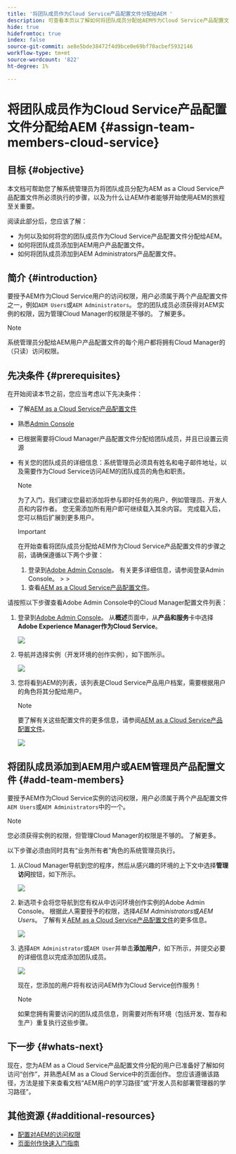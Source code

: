 ```yaml
---
title: '将团队成员作为Cloud Service产品配置文件分配给AEM '
description: 可查看本页以了解如何将团队成员分配给AEM作为Cloud Service产品配置文件
hide: true
hidefromtoc: true
index: false
source-git-commit: ae8e5bde38472f4d9bce0e69bf70acbef5932146
workflow-type: tm+mt
source-wordcount: '822'
ht-degree: 1%

---
```



# 将团队成员作为Cloud Service产品配置文件分配给AEM {#assign-team-members-cloud-service}

## 目标 {#objective}

本文档可帮助您了解系统管理员为将团队成员分配为AEM as a Cloud Service产品配置文件所必须执行的步骤，以及为什么让AEM作者能够开始使用AEM的旅程至关重要。

阅读此部分后，您应该了解：

* 为何以及如何将您的团队成员作为Cloud Service产品配置文件分配给AEM。
* 如何将团队成员添加到AEM用户产品配置文件。
* 如何将团队成员添加到AEM Administrators产品配置文件。


## 简介 {#introduction}

要授予AEM作为Cloud Service用户的访问权限，用户必须属于两个产品配置文件之一，例如`AEM Users`或`AEM Administrators`。 您的团队成员必须获得对AEM实例的权限，因为管理Cloud Manager的权限是不够的。 了解更多。

>[!NOTE]
>系统管理员分配给AEM用户产品配置文件的每个用户都将拥有Cloud Manager的（只读）访问权限。

## 先决条件 {#prerequisites}

在开始阅读本节之前，您应当考虑以下先决条件：

* 了解[AEM as a Cloud Service产品配置文件](https://experienceleague.adobe.com/docs/experience-manager-cloud-service/onboarding/onboarding-concepts/aem-cs-team-product-profiles.html?lang=en#aem-product-profiles)
* 熟悉[Admin Console](https://experienceleague.adobe.com/docs/experience-manager-cloud-service/onboarding/onboarding-concepts/admin-console.html?lang=en)
* 已根据需要将Cloud Manager产品配置文件分配给团队成员，并且已设置云资源
* 有关您的团队成员的详细信息：系统管理员必须具有姓名和电子邮件地址，以及需要作为Cloud Service访问AEM的团队成员的角色和职责。

   >[!NOTE]
   >为了入门，我们建议您最初添加将参与即时任务的用户，例如管理员、开发人员和内容作者。 您无需添加所有用户即可继续载入其余内容。 完成载入后，您可以稍后扩展到更多用户。


   >[!IMPORTANT]
   >在开始查看将团队成员分配给AEM作为Cloud Service产品配置文件的步骤之前，请确保遵循以下两个步骤：
   >
   >1. 登录到[Adobe Admin Console](https://experienceleague.adobe.com/docs/experience-manager-cloud-service/onboarding/onboarding-concepts/admin-console.html?lang=en)。 有关更多详细信息，请参阅登录Admin Console。
      >
      >
   1. 查看[AEM as a Cloud Service产品配置文件](https://experienceleague.adobe.com/docs/experience-manager-cloud-service/onboarding/onboarding-concepts/aem-cs-team-product-profiles.html?lang=en#aem-product-profiles)。


请按照以下步骤查看Adobe Admin Console中的Cloud Manager配置文件列表：

1. 登录到[Adobe Admin Console](https://adminconsole.adobe.com/)。 从&#x200B;**概述**&#x200B;页面中，从&#x200B;**产品和服务**&#x200B;卡中选择&#x200B;**Adobe Experience Manager作为Cloud Service**。

   ![](/help/onboarding/onboarding-journey/assets/assign-team1.png)

1. 导航并选择实例（开发环境的创作实例），如下图所示。

   ![](/help/onboarding/onboarding-journey/assets/cloud-profiles-1.png)


1. 您将看到AEM的列表，该列表是Cloud Service产品用户档案，需要根据用户的角色将其分配给用户。

   >[!NOTE]
   >要了解有关这些配置文件的更多信息，请参阅[AEM as a Cloud Service产品配置文件](https://experienceleague.adobe.com/docs/experience-manager-cloud-service/onboarding/onboarding-concepts/aem-cs-team-product-profiles.html?lang=en#aem-product-profiles)。

   ![](/help/onboarding/onboarding-journey/assets/cloud-profiles-2.png)


## 将团队成员添加到AEM用户或AEM管理员产品配置文件 {#add-team-members}

要授予AEM作为Cloud Service实例的访问权限，用户必须属于两个产品配置文件`AEM Users`或`AEM Administrators`中的一个。

>[!NOTE]
>您必须获得实例的权限，但管理Cloud Manager的权限是不够的。 了解更多。

以下步骤必须由同时具有“业务所有者”角色的系统管理员执行。

1. 从Cloud Manager导航到您的程序，然后从感兴趣的环境的上下文中选择&#x200B;**管理访问**&#x200B;按钮，如下所示。

   ![](/help/onboarding/onboarding-journey/assets/add-team1.png)

1. 新选项卡会将您导航到您有权从中访问环境创作实例的Adobe Admin Console。 根据此人需要授予的权限，选择&#x200B;*AEM Administrators*&#x200B;或&#x200B;*AEM Users*。 了解有关[AEM as a Cloud Service产品配置文件](https://experienceleague.adobe.com/docs/experience-manager-cloud-service/onboarding/onboarding-concepts/aem-cs-team-product-profiles.html?lang=en#aem-product-profiles)的更多信息。

   ![](/help/onboarding/onboarding-journey/assets/add-team2.png)

1. 选择`AEM Administrator`或`AEM User`并单击&#x200B;**添加用户**，如下所示，并提交必要的详细信息以完成添加团队成员。

   ![](/help/onboarding/onboarding-journey/assets/add-team3.png)

   现在，您添加的用户将有权访问AEM作为Cloud Service创作服务！

   >[!NOTE]
   >如果您拥有需要访问的团队成员信息，则需要对所有环境（包括开发、暂存和生产）重复执行这些步骤。


## 下一步 {#whats-next}

现在，您为AEM as a Cloud Service产品配置文件分配的用户已准备好了解如何访问“创作”，并熟悉AEM as a Cloud Service中的页面创作。 您应该遵循该路径，方法是接下来查看文档“AEM用户的学习路径”或“开发人员和部署管理器的学习路径”。

## 其他资源 {#additional-resources}

* [配置对AEM的访问权限](https://experienceleague.adobe.com/docs/experience-manager-learn/cloud-service/accessing/walk-through.html?lang=en)
* [页面创作快速入门指南](https://experienceleague.adobe.com/docs/experience-manager-cloud-service/sites/authoring/getting-started/quick-start.html?lang=en)
